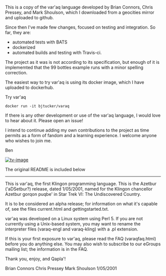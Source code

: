 This is a copy of the var'aq language developed by Brian Connors, Chris 
Pressey, and Mark Shoulson, which I downloaded from a geocities mirror
and uploaded to github.

Since then I've made few changes, focused on testing and integration.
So far, they are:
  * automated tests with BATS
  * dockerized
  * automated builds and testing with Travis-ci.

The project as it was is not according to its specification, but enough
of it is implememted that the 99 bottles example runs with a minor
spelling correction.

The easiest way to try var'aq is using its docker image, which I have
uploaded to dockerhub.

Try var'aq

    docker run -it bjtucker/varaq

If there is any other development or use of the var'aq language, I would
love to hear about it. Please open an issue!

I intend to continue adding my own contributions to the project as time
permits as a form of fandom and a learning experience. I welcome anyone
who wishes to join me.

Ben

[![tv-image][]][tv-site]

[tv-image]: https://travis-ci.org/bjtucker/varaq.svg?branch=master
[tv-site]: https://travis-ci.org/bjtucker/varaq/branches

The original README is included below

----

This is var'aq, the first Klingon programming language. This is the
Azetbur ('aDSetbur?) release, dated 1/05/2001, named for the Klingon
chancellor Azetbur gorqon puqbe' in Star Trek VI: The Undiscovered
Country. 

It is to be considered an alpha release; for information on what
it's capable of, see the files current.html and gettingstarted.txt. 

var'aq was developed on a Linux system using Perl 5. If you are not currently
using a Unix-based system, you may want to rename the interpreter files
(varaq-engl and varaq-kling) with a .pl extension.

If this is your first exposure to var'aq, please read the FAQ
(varaqfaq.html) before you do anything else. You may also wish to
subscribe to our eGroups mailing list; the information is in the FAQ.

Thank you, enjoy, and Qapla'!

Brian Connors
Chris Pressey
Mark Shoulson
1/05/2001

